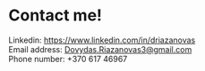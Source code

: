 # Contact me!
Linkedin: https://www.linkedin.com/in/driazanovas<br>
Email address: Dovydas.Riazanovas3@gmail.com <br>
Phone number: +370 617 46967
